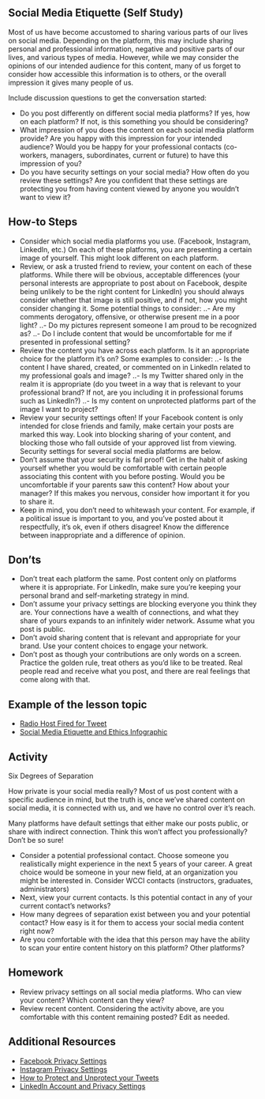 ## Social Media Etiquette (Self Study)
Most of us have become accustomed to sharing various parts of our lives on social media.  Depending on the platform, this may include sharing personal and professional information, negative and positive parts of our lives, and various types of media.  However, while we may consider the opinions of our intended audience for this content, many of us forget to consider how accessible this information is to others, or the overall impression it gives many people of us.  

Include discussion questions to get the conversation started:
- Do you post differently on different social media platforms?  If yes, how on each platform?  If not, is this something you should be considering?
- What impression of you does the content on each social media platform provide?  Are you happy with this impression for your intended audience?  Would you be happy for your professional contacts (co-workers, managers, subordinates, current or future) to have this impression of you?
- Do you have security settings on your social media?  How often do you review these settings?  Are you confident that these settings are protecting you from having content viewed by anyone you wouldn’t want to view it?

## How-to Steps
- Consider which social media platforms you use.  (Facebook, Instagram, LinkedIn, etc.)   On each of these platforms, you are presenting a certain image of yourself.  This might look different on each platform.
- Review, or ask a trusted friend to review, your content on each of these platforms.  While there will be obvious, acceptable differences (your personal interests are appropriate to post about on Facebook, despite being unlikely to be the right content for LinkedIn) you should always consider whether that image is still positive, and if not, how you might consider changing it.  Some potential things to consider:
..- Are my comments derogatory, offensive, or otherwise present me in a poor light?
..- Do my pictures represent someone I am proud to be recognized as?
..- Do I include content that would be uncomfortable for me if presented in professional setting?
- Review the content you have across each platform.  Is it an appropriate choice for the platform it’s on?  Some examples to consider:
..- Is the content I have shared, created, or commented on in LinkedIn related to my professional goals and image?
..- Is my Twitter shared only in the realm it is appropriate (do you tweet in a way that is relevant to your professional brand?  If not, are you including it in professional forums such as LinkedIn?)
..- Is my content on unprotected platforms part of the image I want to project?
- Review your security settings often!  If your Facebook content is only intended for close friends and family, make certain your posts are marked this way.  Look into blocking sharing of your content, and blocking those who fall outside of your approved list from viewing.  Security settings for several social media platforms are below.
- Don’t assume that your security is fail proof!  Get in the habit of asking yourself whether you would be comfortable with certain people associating this content with you before posting.  Would you be uncomfortable if your parents saw this content?  How about your manager?  If this makes you nervous, consider how important it for you to share it.
- Keep in mind, you don’t need to whitewash your content.  For example, if a political issue is important to you, and you’ve posted about it respectfully, it’s ok, even if others disagree!  Know the difference between inappropriate and a difference of opinion.


## Don’ts
- Don’t treat each platform the same.  Post content only on platforms where it is appropriate.  For LinkedIn, make sure you’re keeping your personal brand and self-marketing strategy in mind.
- Don’t assume your privacy settings are blocking everyone you think they are.  Your connections have a wealth of connections, and what they share of yours expands to an infinitely wider network.  Assume what you post is public.
- Don’t avoid sharing content that is relevant and appropriate for your brand.  Use your content choices to engage your network.
- Don’t post as though your contributions are only words on a screen.  Practice the golden rule, treat others as you’d like to be treated.  Real people read and receive what you post, and there are real feelings that come along with that.

## Example of the lesson topic
- [Radio Host Fired for Tweet](https://www.foxsports.com/college-football/story/columbus-sports-radio-host-scott-togerson-fired-for-tweeting-he-wished-desmond-howard-would-die-or-get-fired-102412)
- [Social Media Etiquette and Ethics Infographic](http://www.postcontrolmarketing.com/wp-content/uploads/2016/09/FreeSocialMediaEthicsTemplate.pdf)



## Activity
Six Degrees of Separation

How private is your social media really?  Most of us post content with a specific audience in mind, but the truth is, once we’ve shared content on social media, it is connected with us, and we have no control over it’s reach.

Many platforms have default settings that either make our posts public, or share with indirect connection.  Think this won’t affect you professionally?  Don’t be so sure!

- Consider a potential professional contact.  Choose someone you realistically might experience in the next 5 years of your career.  A great choice would be someone in your new field, at an organization you might be interested in.  Consider WCCI contacts (instructors, graduates, administrators) 
- Next, view your current contacts. Is this potential contact in any of your current contact’s networks?
- How many degrees of separation exist between you and your potential contact?  How easy is it for them to access your social media content right now?
- Are you comfortable with the idea that this person may have the ability to scan your entire content history on this platform?  Other platforms?



## Homework
- Review privacy settings on all social media platforms.  Who can view your content?  Which content can they view?
- Review recent content.  Considering the activity above, are you comfortable with this content remaining posted?  Edit as needed.


## Additional Resources
- [Facebook Privacy Settings](https://www.facebook.com/help/325807937506242/)
- [Instagram Privacy Settings](https://help.instagram.com/196883487377501)
- [How to Protect and Unprotect your Tweets](https://help.twitter.com/en/safety-and-security/how-to-make-twitter-private-and-public)
- [LinkedIn Account and Privacy Settings](https://www.linkedin.com/help/linkedin/answer/66/managing-your-account-and-privacy-settings-overview?lang=en)


